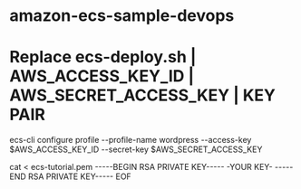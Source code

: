 # amazon-ecs-sample-devops

# Replace ecs-deploy.sh | AWS_ACCESS_KEY_ID | AWS_SECRET_ACCESS_KEY | KEY PAIR
   
   ecs-cli configure profile --profile-name wordpress --access-key $AWS_ACCESS_KEY_ID --secret-key $AWS_SECRET_ACCESS_KEY
   
   cat <<EOF > ecs-tutorial.pem
-----BEGIN RSA PRIVATE KEY-----
        -YOUR KEY-
-----END RSA PRIVATE KEY-----
EOF
